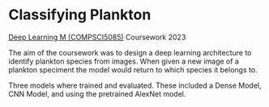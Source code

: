 # Classifying Plankton

[Deep Learning M (COMPSCI5085)](https://www.gla.ac.uk/coursecatalogue/course/?code=COMPSCI5085) Coursework 2023

The aim of the coursework was to design a deep learning architecture to identify plankton species from images. When given a new image of a plankton speciment the model would return to which species it belongs to.

Three models where trained and evaluated. These included a Dense Model, CNN Model, and using the pretrained AlexNet model.